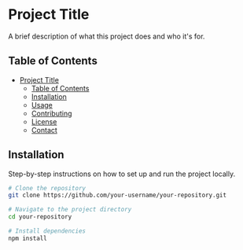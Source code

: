 # Project Title

A brief description of what this project does and who it's for.

## Table of Contents

- [Project Title](#project-title)
  - [Table of Contents](#table-of-contents)
  - [Installation](#installation)
  - [Usage](#usage)
  - [Contributing](#contributing)
  - [License](#license)
  - [Contact](#contact)

## Installation

Step-by-step instructions on how to set up and run the project locally.

```bash
# Clone the repository
git clone https://github.com/your-username/your-repository.git

# Navigate to the project directory
cd your-repository

# Install dependencies
npm install
